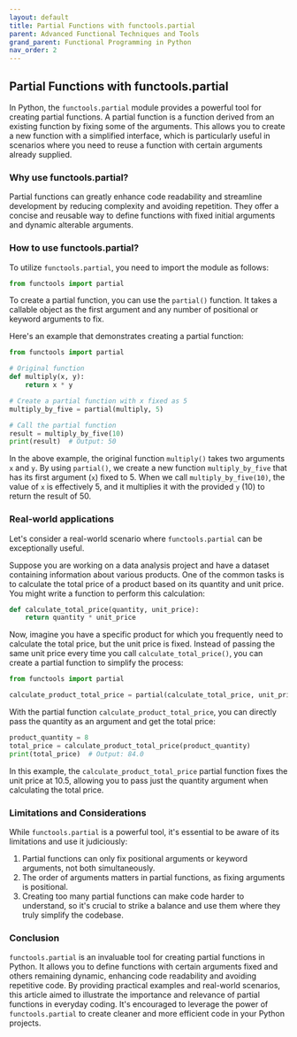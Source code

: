 ```yaml
---
layout: default
title: Partial Functions with functools.partial
parent: Advanced Functional Techniques and Tools
grand_parent: Functional Programming in Python
nav_order: 2
---
```

## Partial Functions with functools.partial

In Python, the `functools.partial` module provides a powerful tool for creating partial functions. A partial function is a function derived from an existing function by fixing some of the arguments. This allows you to create a new function with a simplified interface, which is particularly useful in scenarios where you need to reuse a function with certain arguments already supplied.

### Why use functools.partial?

Partial functions can greatly enhance code readability and streamline development by reducing complexity and avoiding repetition. They offer a concise and reusable way to define functions with fixed initial arguments and dynamic alterable arguments.

### How to use functools.partial?

To utilize `functools.partial`, you need to import the module as follows:

```python
from functools import partial
```

To create a partial function, you can use the `partial()` function. It takes a callable object as the first argument and any number of positional or keyword arguments to fix.

Here's an example that demonstrates creating a partial function:

```python
from functools import partial

# Original function
def multiply(x, y):
    return x * y

# Create a partial function with x fixed as 5
multiply_by_five = partial(multiply, 5)

# Call the partial function
result = multiply_by_five(10)
print(result)  # Output: 50
```

In the above example, the original function `multiply()` takes two arguments `x` and `y`. By using `partial()`, we create a new function `multiply_by_five` that has its first argument (`x`) fixed to 5. When we call `multiply_by_five(10)`, the value of `x` is effectively 5, and it multiplies it with the provided `y` (10) to return the result of 50.

### Real-world applications

Let's consider a real-world scenario where `functools.partial` can be exceptionally useful.

Suppose you are working on a data analysis project and have a dataset containing information about various products. One of the common tasks is to calculate the total price of a product based on its quantity and unit price. You might write a function to perform this calculation:

```python
def calculate_total_price(quantity, unit_price):
    return quantity * unit_price
```

Now, imagine you have a specific product for which you frequently need to calculate the total price, but the unit price is fixed. Instead of passing the same unit price every time you call `calculate_total_price()`, you can create a partial function to simplify the process:

```python
from functools import partial

calculate_product_total_price = partial(calculate_total_price, unit_price=10.5)
```

With the partial function `calculate_product_total_price`, you can directly pass the quantity as an argument and get the total price:

```python
product_quantity = 8
total_price = calculate_product_total_price(product_quantity)
print(total_price)  # Output: 84.0
```

In this example, the `calculate_product_total_price` partial function fixes the unit price at 10.5, allowing you to pass just the quantity argument when calculating the total price.

### Limitations and Considerations

While `functools.partial` is a powerful tool, it's essential to be aware of its limitations and use it judiciously:

1. Partial functions can only fix positional arguments or keyword arguments, not both simultaneously.
2. The order of arguments matters in partial functions, as fixing arguments is positional.
3. Creating too many partial functions can make code harder to understand, so it's crucial to strike a balance and use them where they truly simplify the codebase.

### Conclusion

`functools.partial` is an invaluable tool for creating partial functions in Python. It allows you to define functions with certain arguments fixed and others remaining dynamic, enhancing code readability and avoiding repetitive code. By providing practical examples and real-world scenarios, this article aimed to illustrate the importance and relevance of partial functions in everyday coding. It's encouraged to leverage the power of `functools.partial` to create cleaner and more efficient code in your Python projects.